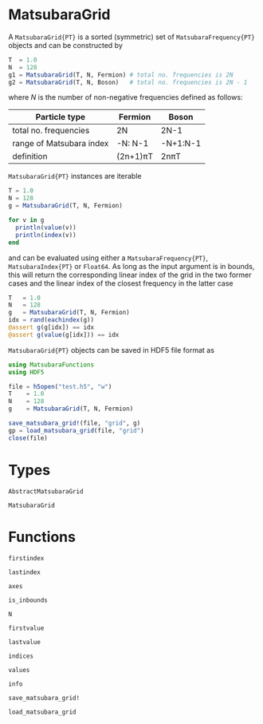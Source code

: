 # MatsubaraGrid

A `MatsubaraGrid{PT}` is a sorted (symmetric) set of `MatsubaraFrequency{PT}` objects and can be constructed by

```julia
T  = 1.0
N  = 128
g1 = MatsubaraGrid(T, N, Fermion) # total no. frequencies is 2N 
g2 = MatsubaraGrid(T, N, Boson)   # total no. frequencies is 2N - 1
```

where $N$ is the number of non-negative frequencies defined as follows:

| Particle type            | Fermion  | Boson    |
|--------------------------|----------|----------|
| total no. frequencies    | 2N       | 2N-1     |
| range of Matsubara index | -N: N-1  | -N+1:N-1 |
| definition               | (2n+1)πT | 2nπT     |

`MatsubaraGrid{PT}` instances are iterable

```julia
T = 1.0
N = 128
g = MatsubaraGrid(T, N, Fermion)

for v in g
  println(value(v)) 
  println(index(v))
end
```

and can be evaluated using either a `MatsubaraFrequency{PT}`, `MatsubaraIndex{PT}` or `Float64`. As long as the input argument is in bounds, this will return the corresponding linear index of the grid in the two former cases and the linear index of the closest frequency in the latter case 

```julia
T   = 1.0
N   = 128
g   = MatsubaraGrid(T, N, Fermion)
idx = rand(eachindex(g))
@assert g(g[idx]) == idx 
@assert g(value(g[idx])) == idx 
```

`MatsubaraGrid{PT}` objects can be saved in HDF5 file format as

```julia
using MatsubaraFunctions 
using HDF5

file = h5open("test.h5", "w")
T    = 1.0
N    = 128
g    = MatsubaraGrid(T, N, Fermion)

save_matsubara_grid!(file, "grid", g) 
gp = load_matsubara_grid(file, "grid")
close(file)
```

# Types

```@docs
AbstractMatsubaraGrid
```

```@docs
MatsubaraGrid
```

# Functions

```@docs
firstindex
```

```@docs
lastindex
```

```@docs
axes
```

```@docs
is_inbounds
```

```@docs
N
```

```@docs
firstvalue
```

```@docs
lastvalue
```

```@docs
indices
```

```@docs
values
```

```@docs
info
```

```@docs
save_matsubara_grid!
```       

```@docs
load_matsubara_grid
```    